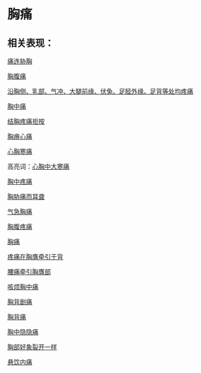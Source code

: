 # 胸痛

## 相关表现：

[痛连胁胸](https://zuoye.gmzyh.com/search?key=痛连胁胸)
[胸腹痛](https://zuoye.gmzyh.com/search?key=胸腹痛)
[沿胸侧、乳部、气冲、大腿前缘、伏兔、足胫外缘、足背等处均疼痛](https://zuoye.gmzyh.com/search?key=沿胸侧、乳部、气冲、大腿前缘、伏兔、足胫外缘、足背等处均疼痛)
[胸中痛](https://zuoye.gmzyh.com/search?key=胸中痛)
[结胸疼痛拒按](https://zuoye.gmzyh.com/search?key=结胸疼痛拒按)
[胸痹心痛](https://zuoye.gmzyh.com/search?key=胸痹心痛)
[心胸寒痛](https://zuoye.gmzyh.com/search?key=心胸寒痛)
高亮词：[心胸中大寒痛](https://zuoye.gmzyh.com/search?key=心胸中大寒痛)  
[胸中疼痛](https://zuoye.gmzyh.com/search?key=胸中疼痛)
[胸胁痛而耳聋](https://zuoye.gmzyh.com/search?key=胸胁痛而耳聋)
[气急胸痛](https://zuoye.gmzyh.com/search?key=气急胸痛)
[胸腹疼痛](https://zuoye.gmzyh.com/search?key=胸腹疼痛)
[胸痛](https://zuoye.gmzyh.com/search?key=胸痛)
[疼痛在胸膺牵引于背](https://zuoye.gmzyh.com/search?key=疼痛在胸膺牵引于背)
[腰痛牵引胸膺部](https://zuoye.gmzyh.com/search?key=腰痛牵引胸膺部)
[咳烦胸中痛](https://zuoye.gmzyh.com/search?key=咳烦胸中痛)
[胸背剧痛](https://zuoye.gmzyh.com/search?key=胸背剧痛)
[胸背痛](https://zuoye.gmzyh.com/search?key=胸背痛)
[胸中隐隐痛](https://zuoye.gmzyh.com/search?key=胸中隐隐痛)
[胸部好象裂开一样](https://zuoye.gmzyh.com/search?key=胸部好象裂开一样)
[悬饮内痛](https://zuoye.gmzyh.com/search?key=悬饮内痛)